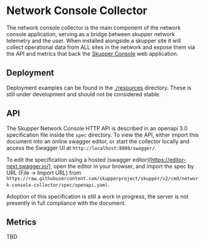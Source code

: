 # Network Console Collector

The network console collector is the main component of the network console
application, serving as a bridge between skupper network telemetry and the
user. When installed alongside a skupper site it will collect operational data
from ALL sites in the network and expose them via the API and metrics that back
the [Skupper Console](https://github.com/skupperproject/skupper-console) web
application.

## Deployment

Deployment examples can be found in the [./resources](./resources/README.md)
directory. These is still under development and should not be considered
stable.

## API

The Skupper Network Console HTTP API is described in an openapi 3.0
specification file inside the `spec` directory. To view the API, either import
this document into an online swagger editor, or start the collector locally and
access the Swagger UI at `http://localhost:8080/swagger/`.

To edit the specification using a hosted (swagger
editor)[https://editor-next.swagger.io/], open the editor in your browser, and
import the spec by URL (File -> Import URL) from
`https://raw.githubusercontent.com/skupperproject/skupper/v2/cmd/network-console-collector/spec/openapi.yaml`.


Adoption of this specification is still a work in progress, the server is not
presently in full compliance with the document.

## Metrics

TBD
